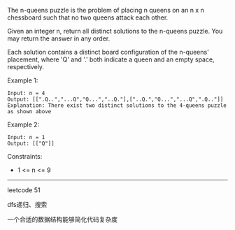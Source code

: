 The n-queens puzzle is the problem of placing n queens on an n x n chessboard such that no two queens attack each other.

Given an integer n, return all distinct solutions to the n-queens puzzle. You may return the answer in any order.

Each solution contains a distinct board configuration of the n-queens' placement, where 'Q' and '.' both indicate a queen and an empty space, respectively.



Example 1:

```
Input: n = 4
Output: [[".Q..","...Q","Q...","..Q."],["..Q.","Q...","...Q",".Q.."]]
Explanation: There exist two distinct solutions to the 4-queens puzzle as shown above
```

Example 2:

```
Input: n = 1
Output: [["Q"]]
```

Constraints:

- 1 <= n <= 9

----

leetcode 51

dfs递归、搜索

一个合适的数据结构能够简化代码复杂度